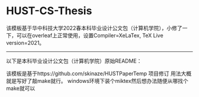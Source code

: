 # HUST-CS-Thesis
该模板基于华中科技大学2022春本科毕业设计公文包（计算机学院），小修了一下，可以在overleaf上正常使用，设置Compiler=XeLaTex, TeX Live version=2021。





------

以下是本科毕业设计公文包（计算机学院）原始README：

该模板是基于https://github.com/skinaze/HUSTPaperTemp  项目修订
用法大概就是写好了敲make就行。
windows环境下装个miktex然后想办法随便从哪找个make就可以
